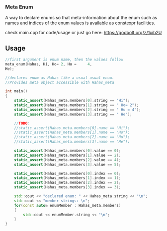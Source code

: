 ### Meta Enum

A way to declare enums so that meta-information about the enum such as names and indices of the enum values is available as constexpr facilities.

check main.cpp for code/usage or just go here: https://godbolt.org/z/1xib2U

## Usage

```cpp
//first argument is enum name, then the values follow
meta_enum(Hahas, Hi, Ho= 2, Hu =     4,
He);

//declares enum as Hahas like a usual usual enum.
//Provides meta object accessible with Hahas_meta

int main()
{
    static_assert(Hahas_meta.members[0].string == "Hi");
    static_assert(Hahas_meta.members[1].string == " Ho= 2");
    static_assert(Hahas_meta.members[2].string == " Hu = 4");
    static_assert(Hahas_meta.members[3].string == " He");

    //TODO:
    //static_assert(Hahas_meta.members[0].name == "Hi");
    //static_assert(Hahas_meta.members[1].name == "Ho");
    //static_assert(Hahas_meta.members[2].name == "Hu");
    //static_assert(Hahas_meta.members[3].name == "He");

    static_assert(Hahas_meta.members[0].value == 0);
    static_assert(Hahas_meta.members[1].value == 2);
    static_assert(Hahas_meta.members[2].value == 4);
    static_assert(Hahas_meta.members[3].value == 5);

    static_assert(Hahas_meta.members[0].index == 0);
    static_assert(Hahas_meta.members[1].index == 1);
    static_assert(Hahas_meta.members[2].index == 2);
    static_assert(Hahas_meta.members[3].index == 3);

    std::cout << "declared enum: " << Hahas_meta.string << "\n";
    std::cout << "member strings: \n";
    for(const auto& enumMember : Hahas_meta.members)
    {
        std::cout << enumMember.string << "\n";
    }
}
```
